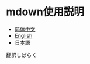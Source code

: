 # mdown使用説明

- [简体中文](https://gitee.com/Tanyiqu/mdown/blob/main/docs/HowToUse_zh.md)
- [English](https://gitee.com/Tanyiqu/mdown/blob/main/docs/HowToUse_en.md)
- [日本語](https://gitee.com/Tanyiqu/mdown/blob/main/docs/HowToUse_ja.md)

翻訳しばらく